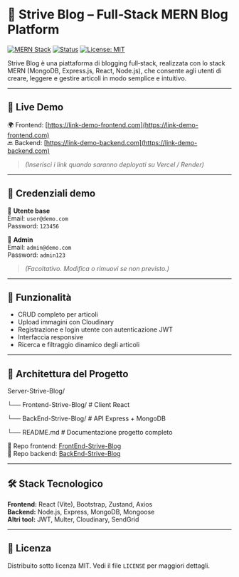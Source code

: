 # 📰 Strive Blog – Full‑Stack MERN Blog Platform

[![MERN Stack](https://img.shields.io/badge/Stack-MERN-green)](https://github.com/Alina-Galben/Server-Strive-Blog)
[![Status](https://img.shields.io/badge/status-in%20development-orange)]()
[![License: MIT](https://img.shields.io/badge/license-MIT-blue.svg)]()

Strive Blog è una piattaforma di blogging full‑stack, realizzata con lo stack MERN (MongoDB, Express.js, React, Node.js), che consente agli utenti di creare, leggere e gestire articoli in modo semplice e intuitivo.

---

## 🚀 Live Demo
🌍 Frontend: [https://link-demo-frontend.com](https://link-demo-frontend.com)  
🔙 Backend: [https://link-demo-backend.com](https://link-demo-backend.com)

> *(Inserisci i link quando saranno deployati su Vercel / Render)*

---

## 🔐 Credenziali demo
👤 **Utente base**  
Email: `user@demo.com`  
Password: `123456`

👑 **Admin**  
Email: `admin@demo.com`  
Password: `admin123`

> *(Facoltativo. Modifica o rimuovi se non previsto.)*

---

## 🧠 Funzionalità
- CRUD completo per articoli
- Upload immagini con Cloudinary
- Registrazione e login utente con autenticazione JWT
- Interfaccia responsive
- Ricerca e filtraggio dinamico degli articoli

---

## 📂 Architettura del Progetto

Server-Strive-Blog/
<p>└── Frontend-Strive-Blog/ # Client React</p> 
<p>└── BackEnd-Strive-Blog/ # API Express + MongoDB</p> 
<p>└── README.md # Documentazione progetto completo</p> 


🔗 Repo frontend: [FrontEnd-Strive-Blog](https://github.com/Alina-Galben/FrontEnd-Strive-Blog)  
🔗 Repo backend: [BackEnd-Strive-Blog](https://github.com/Alina-Galben/BackEnd-Strive-Blog)

---

## 🛠️ Stack Tecnologico

**Frontend:** React (Vite), Bootstrap, Zustand, Axios  
**Backend:** Node.js, Express, MongoDB, Mongoose  
**Altri tool:** JWT, Multer, Cloudinary, SendGrid

---

## 📜 Licenza
Distribuito sotto licenza MIT. Vedi il file `LICENSE` per maggiori dettagli.
